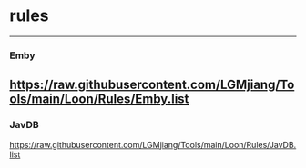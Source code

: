 # rules<bar>
___
### Emby<br>
https://raw.githubusercontent.com/LGMjiang/Tools/main/Loon/Rules/Emby.list
---
### JavDB<br>
https://raw.githubusercontent.com/LGMjiang/Tools/main/Loon/Rules/JavDB.list
